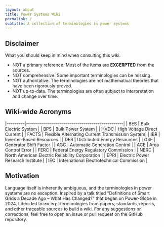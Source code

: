 ```yaml
---
layout: about
title: Power Systems Wiki
permalink: /
subtitle: A collection of terminologies in power systems
---
```


## Disclaimer

What you should keep in mind when consulting this wiki:

- NOT a primary reference. Most of the items are **EXCERPTED** from the sources.
- NOT comprehensive. Some important terminologies can be missing.
- NOT authoritative. The terminologies are not mathematical theories that have been rigorously proved.
- NOT up-to-date. The terminologies are often subject to interpretation and change over time.

## Wiki-wide Acronyms

|---------|-------------------------------------------------|
| BES | Bulk Electric System |
| BPS | Bulk Power System |
| HVDC | High Voltage Direct Current |
| FACTS | Flexible Alternating Current Transmission System|
| IBR | Inverter-Based Resources |
| DER | Distributed Energy Resources |
| GSF | Generator Shift Factor |
| AGC | Automatic Generation Control |
| ACE | Area Control Error |
| FERC | Federal Energy Regulatory Commission |
| NERC | North American Electric Reliability Corporation |
| EPRI | Electric Power Research Institute |
| IEC | International Electrotechnical Commission |

## Motivation

Language itself is inherently ambiguous, and the terminologies in power systems are no exception.
Inspired by a talk titled "Definitions of Smart Grids a Decade Ago – What Has Changed?" that began
on Power-Globe in 2024, I decided to excerpt terminologies from papers, standards, reports, and
other traceable sources to build a wiki.
For any suggestions or corrections, feel free to open an issue or pull request on the GitHub repository.
